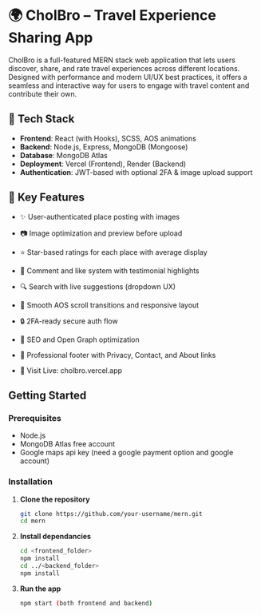 # 🌍 CholBro – Travel Experience Sharing App

CholBro is a full-featured MERN stack web application that lets users discover, share, and rate travel experiences across different locations. Designed with performance and modern UI/UX best practices, it offers a seamless and interactive way for users to engage with travel content and contribute their own.

## 🔧 Tech Stack
- **Frontend**: React (with Hooks), SCSS, AOS animations
- **Backend**: Node.js, Express, MongoDB (Mongoose)
- **Database**: MongoDB Atlas
- **Deployment**: Vercel (Frontend), Render (Backend)
- **Authentication**: JWT-based with optional 2FA & image upload support

## 🚀 Key Features

- ✨ User-authenticated place posting with images

- 📷 Image optimization and preview before upload

- ⭐ Star-based ratings for each place with average display

- 💬 Comment and like system with testimonial highlights

- 🔍 Search with live suggestions (dropdown UX)

- 🧭 Smooth AOS scroll transitions and responsive layout

- 🔒 2FA-ready secure auth flow

- 🧠 SEO and Open Graph optimization

- 🧾 Professional footer with Privacy, Contact, and About links

- 📱 Visit Live: cholbro.vercel.app


## Getting Started

### Prerequisites

- Node.js
- MongoDB Atlas free account
- Google maps api key (need a google payment option and google account)

### Installation

1. **Clone the repository**
   ```bash
   git clone https://github.com/your-username/mern.git
   cd mern
2. **Install dependancies**
   ```bash
   cd <frontend_folder>
   npm install
   cd ../<backend_folder>
   npm install
3. **Run the app**
   ```bash
   npm start (both frontend and backend)



